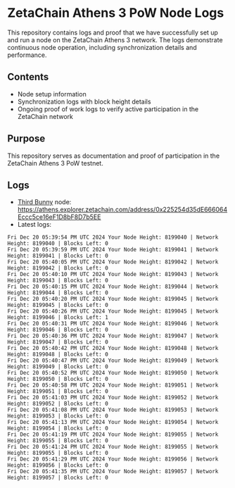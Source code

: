 # ZetaChain Athens 3 PoW Node Logs
This repository contains logs and proof that we have successfully set up and run a node on the ZetaChain Athens 3 network. The logs demonstrate continuous node operation, including synchronization details and performance.

## Contents
- Node setup information
- Synchronization logs with block height details
- Ongoing proof of work logs to verify active participation in the ZetaChain network

## Purpose
This repository serves as documentation and proof of participation in the ZetaChain Athens 3 PoW testnet.

## Logs

- [Third Bunny](https://thirdbunny.xyz/) node: https://athens.explorer.zetachain.com/address/0x225254d35dE666064Eccc5ce16eF1D8bF8D7b5EE
- Latest logs:
```
Fri Dec 20 05:39:54 PM UTC 2024 Your Node Height: 8199040 | Network Height: 8199040 | Blocks Left: 0
Fri Dec 20 05:39:59 PM UTC 2024 Your Node Height: 8199041 | Network Height: 8199041 | Blocks Left: 0
Fri Dec 20 05:40:05 PM UTC 2024 Your Node Height: 8199042 | Network Height: 8199042 | Blocks Left: 0
Fri Dec 20 05:40:10 PM UTC 2024 Your Node Height: 8199043 | Network Height: 8199043 | Blocks Left: 0
Fri Dec 20 05:40:15 PM UTC 2024 Your Node Height: 8199044 | Network Height: 8199044 | Blocks Left: 0
Fri Dec 20 05:40:20 PM UTC 2024 Your Node Height: 8199045 | Network Height: 8199045 | Blocks Left: 0
Fri Dec 20 05:40:26 PM UTC 2024 Your Node Height: 8199045 | Network Height: 8199046 | Blocks Left: 1
Fri Dec 20 05:40:31 PM UTC 2024 Your Node Height: 8199046 | Network Height: 8199046 | Blocks Left: 0
Fri Dec 20 05:40:36 PM UTC 2024 Your Node Height: 8199047 | Network Height: 8199047 | Blocks Left: 0
Fri Dec 20 05:40:42 PM UTC 2024 Your Node Height: 8199048 | Network Height: 8199048 | Blocks Left: 0
Fri Dec 20 05:40:47 PM UTC 2024 Your Node Height: 8199049 | Network Height: 8199049 | Blocks Left: 0
Fri Dec 20 05:40:52 PM UTC 2024 Your Node Height: 8199050 | Network Height: 8199050 | Blocks Left: 0
Fri Dec 20 05:40:58 PM UTC 2024 Your Node Height: 8199051 | Network Height: 8199051 | Blocks Left: 0
Fri Dec 20 05:41:03 PM UTC 2024 Your Node Height: 8199052 | Network Height: 8199052 | Blocks Left: 0
Fri Dec 20 05:41:08 PM UTC 2024 Your Node Height: 8199053 | Network Height: 8199053 | Blocks Left: 0
Fri Dec 20 05:41:13 PM UTC 2024 Your Node Height: 8199054 | Network Height: 8199054 | Blocks Left: 0
Fri Dec 20 05:41:19 PM UTC 2024 Your Node Height: 8199055 | Network Height: 8199055 | Blocks Left: 0
Fri Dec 20 05:41:24 PM UTC 2024 Your Node Height: 8199055 | Network Height: 8199055 | Blocks Left: 0
Fri Dec 20 05:41:29 PM UTC 2024 Your Node Height: 8199056 | Network Height: 8199056 | Blocks Left: 0
Fri Dec 20 05:41:35 PM UTC 2024 Your Node Height: 8199057 | Network Height: 8199057 | Blocks Left: 0
```
